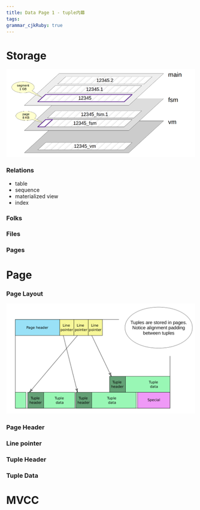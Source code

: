 ```yaml
---
title: Data Page 1 - tuple内幕
tags: 
grammar_cjkRuby: true
---
```

# Storage
![enter description here](./images/Screenshot_from_2022-04-20_20-51-06.png)


### Relations
- table
- sequence
- materialized view
- index


### Folks
### Files
### Pages

# Page
### Page Layout

![enter description here](./images/Screenshot_from_2022-04-20_16-39-35.png)
### Page Header
### Line pointer
### Tuple Header
### Tuple Data

# MVCC
